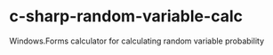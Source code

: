 # c-sharp-random-variable-calc
Windows.Forms calculator for calculating random variable probability

